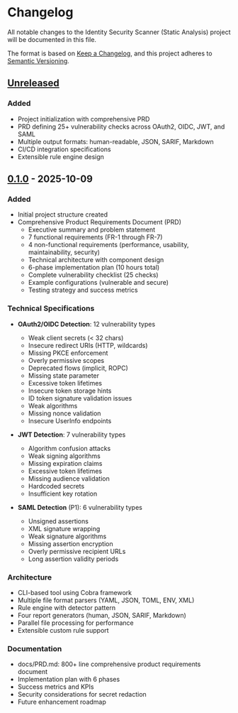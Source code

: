 # Changelog

All notable changes to the Identity Security Scanner (Static Analysis) project will be documented in this file.

The format is based on [Keep a Changelog](https://keepachangelog.com/en/1.0.0/),
and this project adheres to [Semantic Versioning](https://semver.org/spec/v2.0.0.html).

## [Unreleased]

### Added
- Project initialization with comprehensive PRD
- PRD defining 25+ vulnerability checks across OAuth2, OIDC, JWT, and SAML
- Multiple output formats: human-readable, JSON, SARIF, Markdown
- CI/CD integration specifications
- Extensible rule engine design

## [0.1.0] - 2025-10-09

### Added
- Initial project structure created
- Comprehensive Product Requirements Document (PRD)
  - Executive summary and problem statement
  - 7 functional requirements (FR-1 through FR-7)
  - 4 non-functional requirements (performance, usability, maintainability, security)
  - Technical architecture with component design
  - 6-phase implementation plan (10 hours total)
  - Complete vulnerability checklist (25 checks)
  - Example configurations (vulnerable and secure)
  - Testing strategy and success metrics

### Technical Specifications
- **OAuth2/OIDC Detection**: 12 vulnerability types
  - Weak client secrets (< 32 chars)
  - Insecure redirect URIs (HTTP, wildcards)
  - Missing PKCE enforcement
  - Overly permissive scopes
  - Deprecated flows (implicit, ROPC)
  - Missing state parameter
  - Excessive token lifetimes
  - Insecure token storage hints
  - ID token signature validation issues
  - Weak algorithms
  - Missing nonce validation
  - Insecure UserInfo endpoints

- **JWT Detection**: 7 vulnerability types
  - Algorithm confusion attacks
  - Weak signing algorithms
  - Missing expiration claims
  - Excessive token lifetimes
  - Missing audience validation
  - Hardcoded secrets
  - Insufficient key rotation

- **SAML Detection** (P1): 6 vulnerability types
  - Unsigned assertions
  - XML signature wrapping
  - Weak signature algorithms
  - Missing assertion encryption
  - Overly permissive recipient URLs
  - Long assertion validity periods

### Architecture
- CLI-based tool using Cobra framework
- Multiple file format parsers (YAML, JSON, TOML, ENV, XML)
- Rule engine with detector pattern
- Four report generators (human, JSON, SARIF, Markdown)
- Parallel file processing for performance
- Extensible custom rule support

### Documentation
- docs/PRD.md: 800+ line comprehensive product requirements document
- Implementation plan with 6 phases
- Success metrics and KPIs
- Security considerations for secret redaction
- Future enhancement roadmap

[Unreleased]: https://github.com/mattgale/identity-deep-dive/compare/v0.1.0...HEAD
[0.1.0]: https://github.com/mattgale/identity-deep-dive/releases/tag/project-2-v0.1.0
